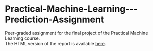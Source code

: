# Practical-Machine-Learning---Prediction-Assignment
Peer-graded assignment for the final project of the Practical Machine Learning course.  
The HTML version of the report is available [here](https://htmlpreview.github.io/?https://github.com/Cippa/Practical-Machine-Learning---Prediction-Assignment/blob/gh-pages/PracticalMachineLearningReport.html).
